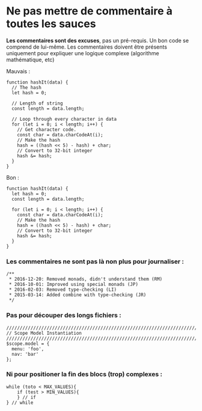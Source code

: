 Ne pas mettre de commentaire à toutes les sauces
===

**Les commentaires sont des excuses**, pas un pré-requis. Un bon code se comprend de lui-même. Les commentaires doivent être présents uniquement pour expliquer 
une logique complexe (algorithme mathématique, etc) 

Mauvais :
```ecmascript 6
function hashIt(data) {
  // The hash
  let hash = 0;

  // Length of string
  const length = data.length;

  // Loop through every character in data
  for (let i = 0; i < length; i++) {
    // Get character code.
    const char = data.charCodeAt(i);
    // Make the hash
    hash = ((hash << 5) - hash) + char;
    // Convert to 32-bit integer
    hash &= hash;
  }
}
```

Bon :
```ecmascript 6
function hashIt(data) {
  let hash = 0;
  const length = data.length;

  for (let i = 0; i < length; i++) {
    const char = data.charCodeAt(i);
    // Make the hash
    hash = ((hash << 5) - hash) + char;
    // Convert to 32-bit integer
    hash &= hash;
  }
}
```
### Les commentaires ne sont pas là non plus pour journaliser :
```ecmascript 6
/**
 * 2016-12-20: Removed monads, didn't understand them (RM)
 * 2016-10-01: Improved using special monads (JP)
 * 2016-02-03: Removed type-checking (LI)
 * 2015-03-14: Added combine with type-checking (JR)
 */
```
### Pas pour découper des longs fichiers :
```ecmascript 6
////////////////////////////////////////////////////////////////////////////////
// Scope Model Instantiation
////////////////////////////////////////////////////////////////////////////////
$scope.model = {
  menu: 'foo',
  nav: 'bar'
};
```
### Ni pour positioner la fin des blocs (trop) complexes :
```ecmascript 6
while (toto < MAX_VALUES){
    if (test > MIN_VALUES){
    } // if
} // while
```




